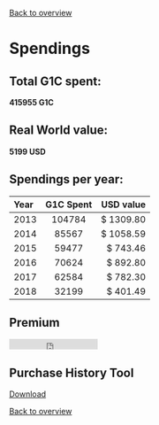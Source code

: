 [Back to overview](../README.md)

# Spendings

## Total G1C spent: 
**415955 G1C**

## Real World value: 
**5199 USD**

## Spendings per year: 

Year|G1C Spent|USD value
:-----|:-----:|-----:
2013|104784|$ 1309.80
2014|85567|$ 1058.59
2015|59477|$ 743.46
2016|70624|$ 892.80
2017|62584|$ 782.30
2018|32199|$ 401.49

## Premium
<iframe sandbox src="https://free.timeanddate.com/countdown/i5k52huj/n1248/cf11/cm0/cu2/ct0/cs1/ca2/co0/cr2/ss0/cacf0e7d5/cpc000/pct/tcfff/fs100/szw320/szh135/iso2023-09-04T23:00:00" allowTransparency="true" frameborder="0" width="160" height="19"></iframe>
<br>


## Purchase History Tool
[Download](https://www.dropbox.com/s/0plpt0rtcogqe8a/APB%20Purchase%20History%20Tool.zip?dl=1)

[Back to overview](../README.md)
